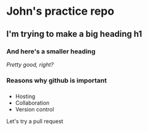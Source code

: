 # John's practice repo

## I'm trying to make a big heading h1

### And here's a smaller heading

*Pretty good, right?*

### Reasons why github is important 
###
* Hosting
* Collaboration
* Version control

Let's try a pull request
